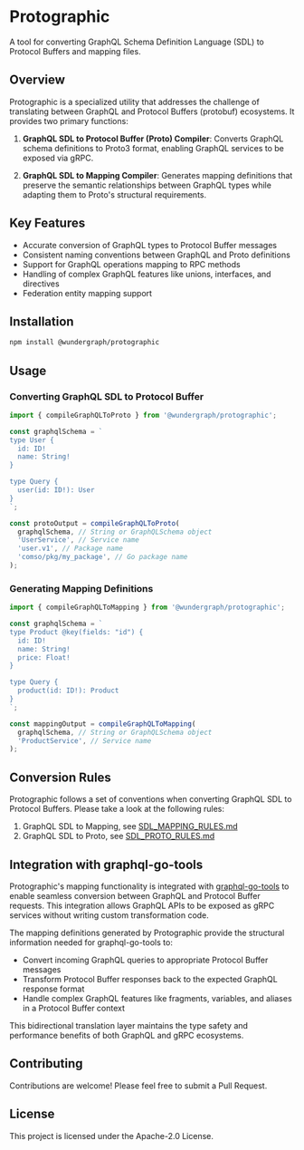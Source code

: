 # Protographic

A tool for converting GraphQL Schema Definition Language (SDL) to Protocol Buffers and mapping files.

## Overview

Protographic is a specialized utility that addresses the challenge of translating between GraphQL and Protocol Buffers (protobuf) ecosystems. It provides two primary functions:

1. **GraphQL SDL to Protocol Buffer (Proto) Compiler**: Converts GraphQL schema definitions to Proto3 format, enabling GraphQL services to be exposed via gRPC.

2. **GraphQL SDL to Mapping Compiler**: Generates mapping definitions that preserve the semantic relationships between GraphQL types while adapting them to Proto's structural requirements.

## Key Features

- Accurate conversion of GraphQL types to Protocol Buffer messages
- Consistent naming conventions between GraphQL and Proto definitions
- Support for GraphQL operations mapping to RPC methods
- Handling of complex GraphQL features like unions, interfaces, and directives
- Federation entity mapping support

## Installation

```bash
npm install @wundergraph/protographic
```

## Usage

### Converting GraphQL SDL to Protocol Buffer

```typescript
import { compileGraphQLToProto } from '@wundergraph/protographic';

const graphqlSchema = `
type User {
  id: ID!
  name: String!
}

type Query {
  user(id: ID!): User
}
`;

const protoOutput = compileGraphQLToProto(
  graphqlSchema, // String or GraphQLSchema object
  'UserService', // Service name
  'user.v1', // Package name
  'comso/pkg/my_package', // Go package name
);
```

### Generating Mapping Definitions

```typescript
import { compileGraphQLToMapping } from '@wundergraph/protographic';

const graphqlSchema = `
type Product @key(fields: "id") {
  id: ID!
  name: String!
  price: Float!
}

type Query {
  product(id: ID!): Product
}
`;

const mappingOutput = compileGraphQLToMapping(
  graphqlSchema, // String or GraphQLSchema object
  'ProductService', // Service name
);
```

## Conversion Rules

Protographic follows a set of conventions when converting GraphQL SDL to Protocol Buffers. Please take a look at the following rules:

1. GraphQL SDL to Mapping, see [SDL_MAPPING_RULES.md](SDL_MAPPING_RULES.md)
2. GraphQL SDL to Proto, see [SDL_PROTO_RULES.md](SDL_PROTO_RULES.md)

## Integration with graphql-go-tools

Protographic's mapping functionality is integrated with [graphql-go-tools](https://github.com/wundergraph/graphql-go-tools) to enable seamless conversion between GraphQL and Protocol Buffer requests. This integration allows GraphQL APIs to be exposed as gRPC services without writing custom transformation code.

The mapping definitions generated by Protographic provide the structural information needed for graphql-go-tools to:

- Convert incoming GraphQL queries to appropriate Protocol Buffer messages
- Transform Protocol Buffer responses back to the expected GraphQL response format
- Handle complex GraphQL features like fragments, variables, and aliases in a Protocol Buffer context

This bidirectional translation layer maintains the type safety and performance benefits of both GraphQL and gRPC ecosystems.

## Contributing

Contributions are welcome! Please feel free to submit a Pull Request.

## License

This project is licensed under the Apache-2.0 License.
